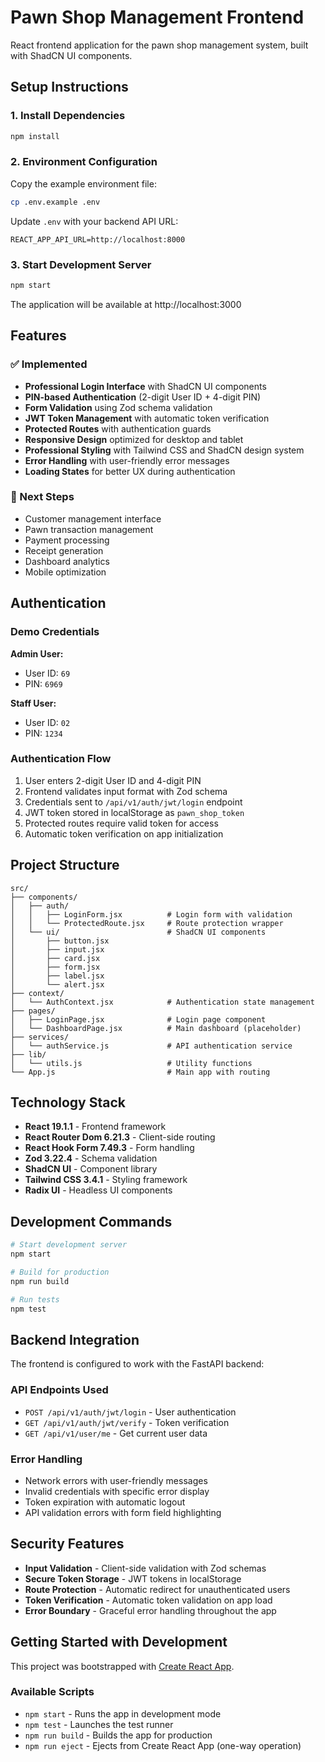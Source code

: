# Pawn Shop Management Frontend

React frontend application for the pawn shop management system, built with ShadCN UI components.

## Setup Instructions

### 1. Install Dependencies
```bash
npm install
```

### 2. Environment Configuration
Copy the example environment file:
```bash
cp .env.example .env
```

Update `.env` with your backend API URL:
```
REACT_APP_API_URL=http://localhost:8000
```

### 3. Start Development Server
```bash
npm start
```

The application will be available at http://localhost:3000

## Features

### ✅ Implemented
- **Professional Login Interface** with ShadCN UI components
- **PIN-based Authentication** (2-digit User ID + 4-digit PIN)
- **Form Validation** using Zod schema validation
- **JWT Token Management** with automatic token verification
- **Protected Routes** with authentication guards
- **Responsive Design** optimized for desktop and tablet
- **Professional Styling** with Tailwind CSS and ShadCN design system
- **Error Handling** with user-friendly error messages
- **Loading States** for better UX during authentication

### 🚧 Next Steps
- Customer management interface
- Pawn transaction management
- Payment processing
- Receipt generation
- Dashboard analytics
- Mobile optimization

## Authentication

### Demo Credentials
**Admin User:**
- User ID: `69`
- PIN: `6969`

**Staff User:**
- User ID: `02`
- PIN: `1234`

### Authentication Flow
1. User enters 2-digit User ID and 4-digit PIN
2. Frontend validates input format with Zod schema
3. Credentials sent to `/api/v1/auth/jwt/login` endpoint
4. JWT token stored in localStorage as `pawn_shop_token`
5. Protected routes require valid token for access
6. Automatic token verification on app initialization

## Project Structure

```
src/
├── components/
│   ├── auth/
│   │   ├── LoginForm.jsx          # Login form with validation
│   │   └── ProtectedRoute.jsx     # Route protection wrapper
│   └── ui/                        # ShadCN UI components
│       ├── button.jsx
│       ├── input.jsx
│       ├── card.jsx
│       ├── form.jsx
│       ├── label.jsx
│       └── alert.jsx
├── context/
│   └── AuthContext.jsx            # Authentication state management
├── pages/
│   ├── LoginPage.jsx              # Login page component
│   └── DashboardPage.jsx          # Main dashboard (placeholder)
├── services/
│   └── authService.js             # API authentication service
├── lib/
│   └── utils.js                   # Utility functions
└── App.js                         # Main app with routing
```

## Technology Stack

- **React 19.1.1** - Frontend framework
- **React Router Dom 6.21.3** - Client-side routing
- **React Hook Form 7.49.3** - Form handling
- **Zod 3.22.4** - Schema validation
- **ShadCN UI** - Component library
- **Tailwind CSS 3.4.1** - Styling framework
- **Radix UI** - Headless UI components

## Development Commands

```bash
# Start development server
npm start

# Build for production
npm run build

# Run tests
npm test
```

## Backend Integration

The frontend is configured to work with the FastAPI backend:

### API Endpoints Used
- `POST /api/v1/auth/jwt/login` - User authentication
- `GET /api/v1/auth/jwt/verify` - Token verification
- `GET /api/v1/user/me` - Get current user data

### Error Handling
- Network errors with user-friendly messages
- Invalid credentials with specific error display
- Token expiration with automatic logout
- API validation errors with form field highlighting

## Security Features

- **Input Validation** - Client-side validation with Zod schemas
- **Secure Token Storage** - JWT tokens in localStorage
- **Route Protection** - Automatic redirect for unauthenticated users
- **Token Verification** - Automatic token validation on app load
- **Error Boundary** - Graceful error handling throughout the app

## Getting Started with Development

This project was bootstrapped with [Create React App](https://github.com/facebook/create-react-app).

### Available Scripts

- `npm start` - Runs the app in development mode
- `npm test` - Launches the test runner
- `npm run build` - Builds the app for production
- `npm run eject` - Ejects from Create React App (one-way operation)
